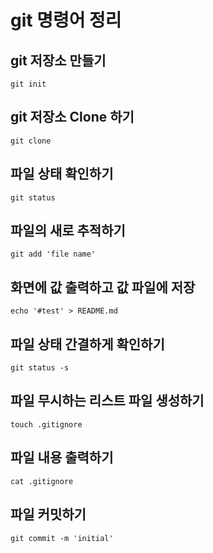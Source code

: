 

# git 명령어 정리 



## git 저장소 만들기

``````
git init
``````

## git 저장소 Clone 하기

```
git clone 
```



## 파일 상태 확인하기

```
git status
```



##  파일의 새로 추적하기

```
git add 'file name'
```



 ## 화면에 값 출력하고 값 파일에 저장

``` 
echo '#test' > README.md
```



## 파일 상태 간결하게 확인하기

```
git status -s
```



##  파일 무시하는 리스트 파일 생성하기

```
touch .gitignore
```



##  파일 내용 출력하기

```
cat .gitignore
```



## 파일 커밋하기

```
git commit -m 'initial'
```





